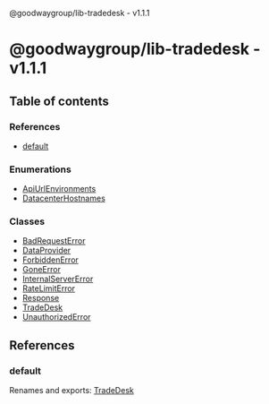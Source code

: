 @goodwaygroup/lib-tradedesk - v1.1.1

# @goodwaygroup/lib-tradedesk - v1.1.1

## Table of contents

### References

- [default](README.md#default)

### Enumerations

- [ApiUrlEnvironments](enums/apiurlenvironments.md)
- [DatacenterHostnames](enums/datacenterhostnames.md)

### Classes

- [BadRequestError](classes/badrequesterror.md)
- [DataProvider](classes/dataprovider.md)
- [ForbiddenError](classes/forbiddenerror.md)
- [GoneError](classes/goneerror.md)
- [InternalServerError](classes/internalservererror.md)
- [RateLimitError](classes/ratelimiterror.md)
- [Response](classes/response.md)
- [TradeDesk](classes/tradedesk.md)
- [UnauthorizedError](classes/unauthorizederror.md)

## References

### default

Renames and exports: [TradeDesk](classes/tradedesk.md)
